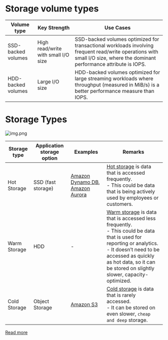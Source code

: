 # Storage volume types

| Volume type        | Key Strength                        | Use Cases                                                                                                                                                                |
|--------------------|-------------------------------------|--------------------------------------------------------------------------------------------------------------------------------------------------------------------------|
| SSD-backed volumes | High read/write with small I/O size | SSD-backed volumes optimized for transactional workloads involving frequent read/write operations with small I/O size, where the dominant performance attribute is IOPS. |
| HDD-backed volumes | Large I/O size                      | HDD-backed volumes optimized for large streaming workloads where throughput (measured in MiB/s) is a better performance measure than IOPS.                               |

# Storage Types

![img.png](https://www.ctera.com/wp-content/uploads/2019/02/Ctera-Cool-Medium-Hot-Graphic-051122.jpg)

| Storage type | Application storage option | Examples                                                                                                                                                         | Remarks                                                                                                                                                                                                                                               |
|--------------|----------------------------|------------------------------------------------------------------------------------------------------------------------------------------------------------------|-------------------------------------------------------------------------------------------------------------------------------------------------------------------------------------------------------------------------------------------------------|
| Hot Storage  | SSD (fast storage)         | [Amazon Dynamo DB](../../../2_AWSComponents/6_DatabaseServices/AmazonDynamoDB/Readme.md), [Amazon Aurora](../../../2_AWSComponents/6_DatabaseServices/AmazonRDS) | [Hot storage]() is data that is accessed frequently.<br/>- This could be data that is being actively used by employees or customers.                                                                                                                  |
| Warm Storage | HDD                        | -                                                                                                                                                                | [Warm storage]() is data that is accessed less frequently.<br/>- This could be data that is used for reporting or analytics.<br/>- It doesn’t need to be accessed as quickly as hot data, so it can be stored on slightly slower, capacity-optimized. |
| Cold Storage | Object Storage             | [Amazon S3](../../../2_AWSComponents/7_StorageServices/3_ObjectStorageS3/Readme.md)                                                                              | [Cold storage]() is data that is rarely accessed.<br/>- It can be stored on even slower, `cheap and deep` storage.                                                                                                                                    |

[Read more](https://www.ctera.com/company/blog/differences-hot-warm-cold-file-storage/)
